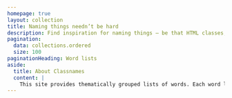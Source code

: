 ```yaml
---
homepage: true
layout: collection
title: Naming things needn’t be hard
description: Find inspiration for naming things – be that HTML classes, CSS properties or JavaScript functions – using these lists of useful words.
pagination:
  data: collections.ordered
  size: 100
paginationHeading: Word lists
aside:
  title: About Classnames
  content: |
    This site provides thematically grouped lists of words. Each word links to a dictionary definition on [Wordnik](https://www.wordnik.com) where you can learn more about its meaning, usage and related words.
---
```

